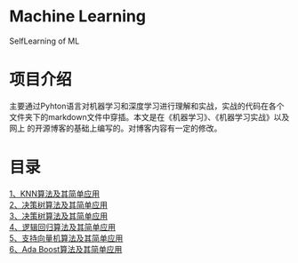 # Machine Learning
SelfLearning of ML

# 项目介绍
主要通过Pyhton语言对机器学习和深度学习进行理解和实战，实战的代码在各个文件夹下的markdown文件中穿插。本文是在《机器学习》、《机器学习实战》以及网上
的开源博客的基础上编写的。对博客内容有一定的修改。

# 目录
<html>
    <a href=https://github.com/Zhang-Sun/ML-Machine-Learning/blob/master/KNN算法实战/KNN算法及其简单使用.md>1、KNN算法及其简单应用</a>
    <br>
</html>

<html>
    <a href=https://github.com/Zhang-Sun/ML-Machine-Learning/blob/master/决策树算法实战/决策树算法及其机器简单使用.md>2、决策树算法及其简单应用</a>
    <br>
</html>  

<html>
    <a href=https://github.com/Zhang-Sun/ML-Machine-Learning/blob/master/决策树算法实战/朴素贝叶斯算法及其简单应用.md>3、决策树算法及其简单应用</a>
    <br>
</html>  

<html>
    <a href=https://github.com/Zhang-Sun/ML-Machine-Learning/blob/master/决策树算法实战/逻辑回归算法及其简单应用.md>4、逻辑回归算法及其简单应用</a>
    <br>
</html>

<html>
    <a href=https://github.com/Zhang-Sun/ML-Machine-Learning/blob/master/支持向量机算法实战/支持向量机算法及其简单应用.md>5、支持向量机算法及其简单应用</a>
    <br>
</html>

<html>
    <a href=https://github.com/Zhang-Sun/ML-Machine-Learning/blob/master/支持向量机算法实战/AdaBoost算法及其简单应用>6、Ada
   Boost算法及其简单应用</a>
    <br>
</html>    
   

